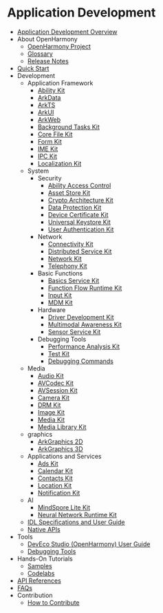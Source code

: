 # Application Development

- [Application Development Overview](application-dev-guide.md)
- About OpenHarmony
  - [OpenHarmony Project](../OpenHarmony-Overview.md)
  - [Glossary](../glossary.md)
  - [Release Notes](../release-notes/Readme.md)
- [Quick Start](quick-start/Readme-EN.md)
- Development
  - Application Framework<!--app-framework-->
    - [Ability Kit](application-models/Readme-EN.md)
    - [ArkData](database/Readme-EN.md)
    - [ArkTS](arkts-utils/Readme-EN.md)
    - [ArkUI](ui/Readme-EN.md)
    - [ArkWeb](web/Readme-EN.md)
    - [Background Tasks Kit](task-management/Readme-EN.md)
    - [Core File Kit](file-management/Readme-EN.md)
    - [Form Kit](form/Readme-EN.md)
    - [IME Kit](inputmethod/Readme-EN.md)
    - [IPC Kit](ipc/Readme-EN.md)
    - [Localization Kit](internationalization/Readme-EN.md)
  - System<!--system-->
    - Security<!--system-security-->
      - [Ability Access Control](security/AccessToken/Readme-EN.md)
      - [Asset Store Kit](security/AssetStoreKit/Readme-EN.md)
      - [Crypto Architecture Kit](security/CryptoArchitectureKit/Readme-EN.md)
      - [Data Protection Kit](security/DataProtectionKit/Readme-EN.md)
      - [Device Certificate Kit](security/DeviceCertificateKit/Readme-EN.md)
      - [Universal Keystore Kit](security/UniversalKeystoreKit/Readme-EN.md)
      - [User Authentication Kit](security/UserAuthenticationKit/Readme-EN.md)
    - Network<!--system-network-->
      - [Connectivity Kit](connectivity/Readme-EN.md)
      - [Distributed Service Kit](distributedservice/Readme-EN.md)
      - [Network Kit](network/Readme-EN.md)
      - [Telephony Kit](telephony/Readme-EN.md)
    - Basic Functions<!--system-basicfun-->
      - [Basics Service Kit](basic-services/Readme-EN.md)
      - [Function Flow Runtime Kit](ffrt/Readme-EN.md)
      - [Input Kit](device/input/Readme-EN.md)
      - [MDM Kit](mdm/Readme-EN.md)
    - Hardware<!--system-hardware-->
      - [Driver Development Kit](device/driver/Readme-EN.md)
      - [Multimodal Awareness Kit](device/stationary/Readme-EN.md)
      - [Sensor Service Kit](device/sensor/Readme-EN.md)
    - Debugging Tools<!--system-debug-optimize-->
       - [Performance Analysis Kit](dfx/Readme-EN.md)
       - [Test Kit](application-test/Readme-EN.md)
       - [Debugging Commands](tools/Readme-EN.md)
  - Media<!--media-->
    - [Audio Kit](media/audio/Readme-EN.md)
    - [AVCodec Kit](media/avcodec/Readme-EN.md)
    - [AVSession Kit](media/avsession/Readme-EN.md)
    - [Camera Kit](media/camera/Readme-EN.md)
    - [DRM Kit](media/drm/Readme-EN.md)
    - [Image Kit](media/image/Readme-EN.md)
    - [Media Kit](media/media/Readme-EN.md)
    - [Media Library Kit](media/medialibrary/Readme-EN.md)
  - graphics<!--graphics-->
    - [ArkGraphics 2D](graphics/Readme-EN.md)
    - [ArkGraphics 3D](graphics3d/Readme-EN.md)
  - Applications and Services<!--gapp-service-->
    - [Ads Kit](ads-service/Readme-EN.md)
    - [Calendar Kit](calendarmanager/Readme-EN.md)
    - [Contacts Kit](contacts/Readme-EN.md)
    - [Location Kit](device/location/Readme-EN.md)
    - [Notification Kit](notification/Readme-EN.md)
  - AI<!--ai-->
    - [MindSpore Lite Kit](ai/mindspore/Readme-EN.md)
    - [Neural Network Runtime Kit](ai/nnrt/Readme-EN.md)
  - [IDL Specifications and User Guide](IDL/idl-guidelines.md)
  - [Native APIs](napi/Readme-EN.md)
- Tools
  - [DevEco Studio (OpenHarmony) User Guide](https://developer.huawei.com/consumer/en/doc/harmonyos-guides/ide-tools-overview)
  - [Debugging Tools](tools/Readme-EN.md)
- Hands-On Tutorials
  - [Samples](https://gitee.com/openharmony/applications_app_samples/blob/master/README.md)
  - [Codelabs](https://gitee.com/openharmony/codelabs/tree/master)
- [API References](reference/Readme-EN.md)
- [FAQs](faqs/Readme-EN.md)
- Contribution
  - [How to Contribute](../contribute/documentation-contribution.md)
